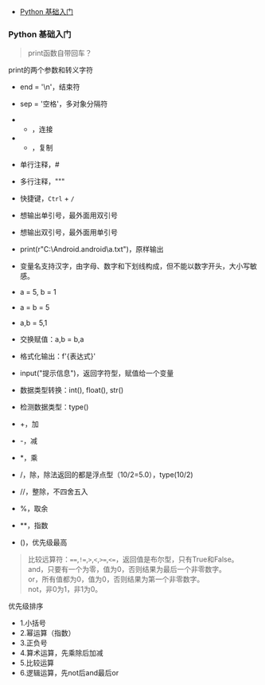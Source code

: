 <!-- TOC -->

- [Python 基础入门](#python-基础入门)

<!-- /TOC -->


### Python 基础入门
> print函数自带回车？  

print的两个参数和转义字符
- end = '\n'，结束符
- sep = '空格'，多对象分隔符
- + ，连接
- * ，复制

- 单行注释，#
- 多行注释，"""
- 快捷键，`Ctrl` + `/`

- 想输出单引号，最外面用双引号
- 想输出双引号，最外面用单引号
- print(r"C:\Android\.android\a.txt")，原样输出

- 变量名支持汉字，由字母、数字和下划线构成，但不能以数字开头，大小写敏感。
- a = 5, b = 1
- a = b = 5
- a,b = 5,1
- 交换赋值：a,b = b,a
- 格式化输出：f'{表达式}'

- input("提示信息")，返回字符型，赋值给一个变量
- 数据类型转换：int(), float(), str()
- 检测数据类型：type()

- +，加
- -，减
- *，乘
- /，除，除法返回的都是浮点型（10/2=5.0），type(10/2)
- //，整除，不四舍五入
- %，取余
- **，指数
- ()，优先级最高

> 比较远算符：`==`,`!=`,`>`,`<`,`>=`,`<=`，返回值是布尔型，只有True和False。   
> and，只要有一个为零，值为0，否则结果为最后一个非零数字。    
> or，所有值都为0，值为0，否则结果为第一个非零数字。  
> not，非0为1，非1为0。  

优先级排序
- 1.小括号
- 2.幂运算（指数）
- 3.正负号
- 4.算术运算，先乘除后加减
- 5.比较运算
- 6.逻辑运算，先not后and最后or


